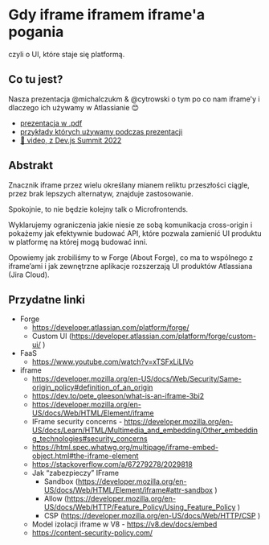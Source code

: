 # Gdy iframe iframem iframe'a pogania

czyli o UI, które staje się platformą.

## Co tu jest?

Nasza prezentacja @michalczukm & @cytrowski o tym po co nam iframe'y i dlaczego ich używamy w Atlassianie 😊

* [prezentacja w .pdf](./presentation.pdf)
* [przykłady których używamy podczas prezentacji](./examples/)
* [🎥 video, z Dev.js Summit 2022](https://www.youtube.com/watch?v=QMLcaorI8Mc)

## Abstrakt

Znacznik iframe przez wielu określany mianem reliktu przeszłości ciągle, przez brak lepszych alternatyw, znajduje zastosowanie. 

Spokojnie, to nie będzie kolejny talk o Microfrontends. 

Wyklarujemy ograniczenia jakie niesie ze sobą komunikacja cross-origin i pokażemy jak efektywnie budować API, które pozwala zamienić UI produktu w platformę na której mogą budować inni. 

Opowiemy jak zrobiliśmy to w Forge (About Forge), co ma to wspólnego z iframe’ami i jak zewnętrzne aplikacje rozszerzają UI produktów Atlassiana (Jira Cloud).

## Przydatne linki

* Forge
  * https://developer.atlassian.com/platform/forge/
  * Custom UI (https://developer.atlassian.com/platform/forge/custom-ui/ )
* FaaS
  * https://www.youtube.com/watch?v=xTSFxLiLIVo
* iframe
  * https://developer.mozilla.org/en-US/docs/Web/Security/Same-origin_policy#definition_of_an_origin
  * https://dev.to/pete_gleeson/what-is-an-iframe-3bi2
  * https://developer.mozilla.org/en-US/docs/Web/HTML/Element/iframe
  * IFrame security concerns - https://developer.mozilla.org/en-US/docs/Learn/HTML/Multimedia_and_embedding/Other_embedding_technologies#security_concerns
  * https://html.spec.whatwg.org/multipage/iframe-embed-object.html#the-iframe-element
  * https://stackoverflow.com/a/67279278/2029818
  * Jak “zabezpieczy” IFrame
    * Sandbox (https://developer.mozilla.org/en-US/docs/Web/HTML/Element/iframe#attr-sandbox )
    * Allow (https://developer.mozilla.org/en-US/docs/Web/HTTP/Feature_Policy/Using_Feature_Policy )
    * CSP (https://developer.mozilla.org/en-US/docs/Web/HTTP/CSP )
  * Model izolacji iframe w V8 - https://v8.dev/docs/embed
  * https://content-security-policy.com/